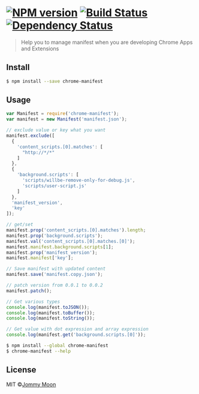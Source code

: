 #  [![NPM version][npm-image]][npm-url] [![Build Status][travis-image]][travis-url] [![Dependency Status][daviddm-url]][daviddm-image]

> Help you to manage manifest when you are developing Chrome Apps and Extensions


## Install

```sh
$ npm install --save chrome-manifest
```


## Usage

```js
var Manifest = require('chrome-manifest');
var manifest = new Manifest('manifest.json');

// exclude value or key what you want
manifest.exclude([
  {
    'content_scripts.[0].matches': [
      "http://*/*"
    ]
  },
  {
    'background.scripts': [
      'scripts/willbe-remove-only-for-debug.js',
      'scripts/user-script.js'
    ]
  },
  'manifest_version',
  'key'
]);

// get/set
manifest.prop('content_scripts.[0].matches').length;
manifest.prop('background.scripts');
manifest.val('content_scripts.[0].matches.[0]');
manifest.manifest.background.scripts[1];
manifest.prop('manifest_version');
manifest.manifest['key'];

// Save manifest with updated content
manifest.save('manifest.copy.json');

// patch version from 0.0.1 to 0.0.2
manifest.patch();

// Get various types
console.log(manifest.toJSON());
console.log(manifest.toBuffer());
console.log(manifest.toString());

// Get value with dot expression and array expression
console.log(manifest.get('background.scripts.[0]'));
```

```sh
$ npm install --global chrome-manifest
$ chrome-manifest --help
```

## License

MIT ©[Jommy Moon](http://ragingwind.me)


[npm-url]: https://npmjs.org/package/chrome-manifest
[npm-image]: https://badge.fury.io/js/chrome-manifest.svg
[travis-url]: https://travis-ci.org/ragingwind/chrome-manifest
[travis-image]: https://travis-ci.org/ragingwind/chrome-manifest.svg?branch=master
[daviddm-url]: https://david-dm.org/ragingwind/chrome-manifest.svg?theme=shields.io
[daviddm-image]: https://david-dm.org/ragingwind/chrome-manifest
